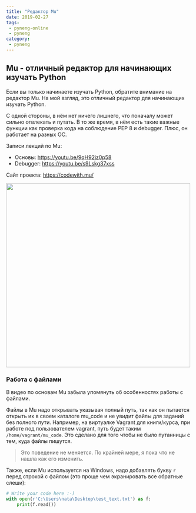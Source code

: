```yaml
---
title: "Редактор Mu"
date: 2019-02-27
tags:
 - pyneng-online
 - pyneng
category:
 - pyneng
---
```



## Mu - отличный редактор для начинающих изучать Python

Если вы только начинаете изучать Python, обратите внимание на редактор Mu. На мой взгляд, это отличный редактор для начинающих изучать Python.

С одной стороны, в нём нет ничего лишнего, что поначалу может сильно отвлекать и путать. В то же время, в нём есть такие важные функции как проверка кода на соблюдение PEP 8 и debugger. Плюс, он работает на разных ОС.

Записи лекций по Mu:

* Основы: https://youtu.be/9qH92jz0p58
* Debugger: https://youtu.be/s9Lskg37xss

Сайт проекта: https://codewith.mu/

<img align="center" src="https://codewith.mu/img/en/mu.gif" width="500">

### Работа с файлами

В видео по основам Mu забыла упомянуть об особенностях работы с файлами.

Файлы в Mu надо открывать указывая полный путь, так как он пытается открыть их в своем каталоге mu_code и не увидит файлы для заданий без полного пути.
Например, на виртуалке Vagrant для книги/курса, при работе под пользователем vagrant, путь будет таким `/home/vagrant/mu_code`.
Это сделано для того чтобы не было путанницы с тем, куда файлы пишутся.

> Это поведение не меняется. По крайней мере, я пока что не нашла как его изменить.


Также, если Mu используется на Windows, надо добавлять букву `r` перед строкой с файлом (это проще чем экранировать все обратные слеши):
```python
# Write your code here :-)
with open(r'C:\Users\nata\Desktop\test_text.txt') as f:
    print(f.read())
```
